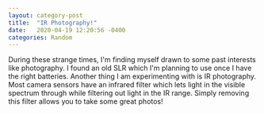 ```yaml
---
layout: category-post
title:  "IR Photography!"
date:   2020-04-19 12:20:56 -0400
categories: Random
---
```


During these strange times, I'm finding myself drawn to some past interests like photography. I found an old SLR which I'm planning to use once I have the right batteries. Another thing I am experimenting with is IR photography. Most camera sensors have an infrared filter which lets light in the visible spectrum through while filtering out light in the IR range. Simply removing this filter allows you to take some great photos!
